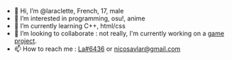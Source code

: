 - 👋 Hi, I’m @laracIette, French, 17, male
- 👀 I’m interested in programming, osu!, anime
- 🌱 I’m currently learning C++, html/css
- 💞️ I’m looking to collaborate : not really, I'm currently working on a [game project](https://github.com/laracIette/SDL_RythmGame).
- 📫 How to reach me : [La#6436](https://www.discordapp.com/users/1040646862874624063) or nicosavlar@gmail.com

<!---
laracIette/laracIette is a ✨ special ✨ repository because its `README.md` (this file) appears on your GitHub profile.
You can click the Preview link to take a look at your changes.
--->
